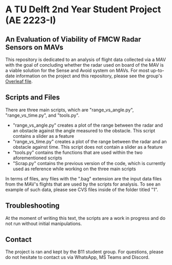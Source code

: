 # A TU Delft 2nd Year Student Project (AE 2223-I)
## An Evaluation of Viability of FMCW Radar Sensors on MAVs
This repository is dedicated to an analysis of flight data collected via a MAV with the goal of concluding whether the radar used on board of the MAV is a viable solution for the Sense and Avoid system on MAVs. For most up-to-date information on the project and this repository, please see the group's [Overleaf file](https://www.overleaf.com/read/mjbcnttmngxn).

## Scripts and Files
There are three main scripts, which are "range_vs_angle.py", "range_vs_time.py", and "tools.py".
* "range_vs_angle.py" creates a plot of the range between the radar and an obstacle against the angle measured to the obstacle. This script contains a slider as a feature
* "range_vs_time.py" creates a plot of the range between the radar and an obstacle against time. This script does not contain a slider as a feature
* "tools.py" contains the functions that are used within the two aforementioned scripts
* "Scrap.py" contains the previous version of the code, which is currently used as reference while working on the three main scripts

In terms of files, any files with the ".bag" extension are the input data files from the MAV's flights that are used by the scripts for analysis. To see an example of such data, please see CVS files inside of the folder titled "1".

## Troubleshooting 
At the moment of writing this text, the scripts are a work in progress and do not run without initial manipulations. 

## Contact
The project is ran and kept by the B11 student group. For questions, please do not hesitate to contact us via WhatsApp, MS Teams and Discord.
